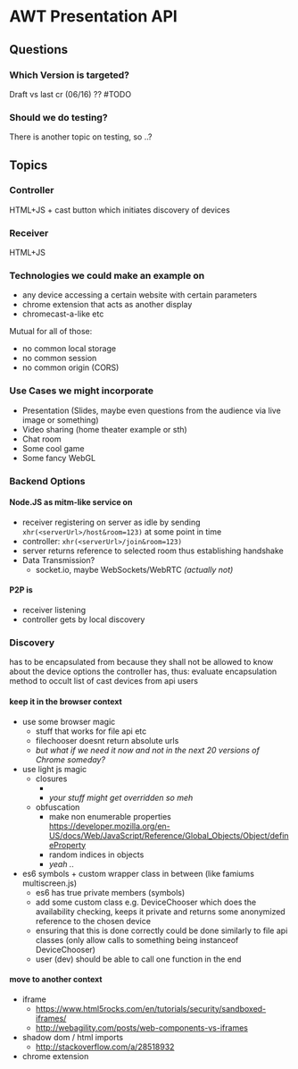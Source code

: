 # AWT Presentation API

## Questions

### Which Version is targeted?

Draft vs last cr (06/16) ?? #TODO

### Should we do testing?

There is another topic on testing, so ..?



## Topics

### Controller

HTML+JS
*<any webcontent>* + cast button which initiates discovery of devices

### Receiver

HTML+JS

### Technologies we could make an example on
- any device accessing a certain website with certain parameters
- chrome extension that acts as another display
- chromecast-a-like etc

Mutual for all of those:
- no common local storage
- no common session
- no common origin (CORS)

### Use Cases we might incorporate
- Presentation (Slides, maybe even questions from the audience via live image or something)
- Video sharing (home theater example or sth)
- Chat room
- Some cool game
- Some fancy WebGL

### Backend Options

#### Node.JS as mitm-like service on <serverUrl>

- receiver registering on server as idle by sending `xhr(<serverUrl>/host&room=123)` at some point in time
- controller: `xhr(<serverUrl>/join&room=123)`
- server returns reference to selected room thus establishing handshake
- Data Transmission?
  - socket.io, maybe WebSockets/WebRTC _(actually not)_

#### P2P <serverUrl> is <receiverUrl>

- receiver listening
- controller gets <serverUrl> by local discovery


### Discovery

has to be encapsulated from *<any webcontent>* because they shall not be allowed to know about the device options the controller has,
thus: evaluate encapsulation method to occult list of cast devices from api users

#### keep it in the browser context
- use some browser magic
  - stuff that works for file api etc
  - filechooser doesnt return absolute urls <example>
  - _but what if we need it now and not in the next 20 versions of Chrome someday?_
- use light js magic
  - closures
    - <example>
    - _your stuff might get overridden so meh_
  - obfuscation
    - make non enumerable properties https://developer.mozilla.org/en-US/docs/Web/JavaScript/Reference/Global_Objects/Object/defineProperty
    - random indices in objects <example>
    - _yeah .._
- es6 symbols + custom wrapper class in between (like famiums multiscreen.js)
  - es6 has true private members (symbols)
  - add some custom class e.g. DeviceChooser which does the availability checking, keeps it private and returns some anonymized reference to the chosen device
  - ensuring that this is done correctly could be done similarly to file api classes (only allow calls to something being instanceof DeviceChooser)
  - user (dev) should be able to call one function in the end

#### move to another context
- iframe
  - https://www.html5rocks.com/en/tutorials/security/sandboxed-iframes/
  - http://webagility.com/posts/web-components-vs-iframes
- shadow dom / html imports
  - http://stackoverflow.com/a/28518932
- chrome extension
